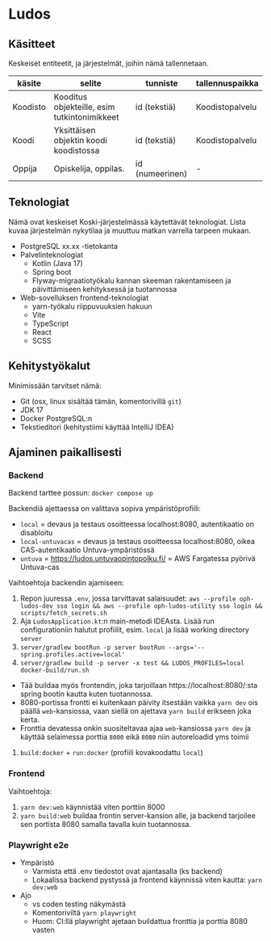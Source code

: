 # Ludos

## Käsitteet

Keskeiset entiteetit, ja järjestelmät, joihin nämä tallennetaan.

| käsite   | selite                                       | tunniste        | tallennuspaikka |
|----------|----------------------------------------------|-----------------|-----------------|
| Koodisto | Kooditus objekteille, esim tutkintonimikkeet | id (tekstiä)    | Koodistopalvelu |
| Koodi    | Yksittäisen objektin koodi koodistossa       | id (tekstiä)    | Koodistopalvelu |
| Oppija   | Opiskelija, oppilas.                         | id (numeerinen) | -               |

## Teknologiat

Nämä ovat keskeiset Koski-järjestelmässä käytettävät teknologiat. Lista kuvaa järjestelmän nykytilaa ja muuttuu matkan
varrella
tarpeen mukaan.

- PostgreSQL xx.xx -tietokanta
- Palvelinteknologiat
    - Kotlin (Java 17)
    - Spring boot
    - Flyway-migraatiotyökalu kannan skeeman rakentamiseen ja päivittämiseen kehityksessä ja tuotannossa
- Web-sovelluksen frontend-teknologiat
    - yarn-työkalu riippuvuuksien hakuun
    - Vite
    - TypeScript
    - React
    - SCSS

## Kehitystyökalut

Minimissään tarvitset nämä:

- Git (osx, linux sisältää tämän, komentorivillä `git`)
- JDK 17
- Docker PostgreSQL:n
- Tekstieditori (kehitystiimi käyttää IntelliJ IDEA)

## Ajaminen paikallisesti

### Backend

Backend tarttee possun: `docker compose up`

Backendiä ajettaessa on valittava sopiva ympäristöprofiili:
- `local` = devaus ja testaus osoitteessa localhost:8080, autentikaatio on disabloitu
- `local-untuvacas` = devaus ja testaus osoitteessa localhost:8080, oikea CAS-autentikaatio Untuva-ympäristössä
- `untuva` = https://ludos.untuvaopintopolku.fi/ = AWS Fargatessa pyörivä Untuva-cas

Vaihtoehtoja backendin ajamiseen:
1) Repon juuressa `.env`, jossa tarvittavat salaisuudet: `aws --profile oph-ludos-dev sso login && aws --profile oph-ludos-utility sso login && scripts/fetch_secrets.sh`
1) Aja `LudosApplication.kt`:n main-metodi IDEAsta. Lisää run configurationiin halutut profiilit, esim. `local` ja lisää working directory `server`
1) `server/gradlew bootRun -p server bootRun --args='--spring.profiles.active=local'`
1) `server/gradlew build -p server -x test && LUDOS_PROFILES=local docker-build/run.sh`
  * Tää buildaa myös frontendin, joka tarjoillaan https://localhost:8080/:sta spring
    bootin kautta kuten tuotannossa.
  * 8080-portissa frontti ei kuitenkaan päivity itsestään vaikka `yarn dev` ois päällä
    `web`-kansiossa, vaan siellä on ajettava `yarn build` erikseen joka kerta.
  * Fronttia devatessa onkin suositeltavaa ajaa `web`-kansiossa `yarn dev` ja
    käyttää selaimessa porttia `8000` eikä `8080` niin autoreloadid yms toimii
1) `build:docker` + `run:docker` (profiili kovakoodattu `local`)

### Frontend

Vaihtoehtoja:
1) `yarn dev:web` käynnistää viten porttiin 8000
1) `yarn build:web` buildaa frontin server-kansion alle, ja backend tarjoilee sen portista 8080 samalla tavalla kuin tuotannossa.

### Playwright e2e
- Ympäristö
  - Varmista että .env tiedostot ovat ajantasalla (ks backend)
  - Lokaalissa backend pystyssä ja frontend käynnissä viten kautta: `yarn dev:web`
- Ajo
  - vs coden testing näkymästä
  - Komentoriviltä `yarn playwright`
  - Huom: CI:llä playwright ajetaan buildattua fronttia ja porttia 8080 vasten
